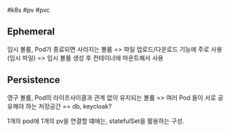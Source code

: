#k8s #pv #pvc

## Ephemeral
임시 볼륨, Pod가 종료되면 사라지는 볼륨
=> 파일 업로드/다운로드 기능에 주로 사용 (임시 파일)
=> 임시 볼륨 생성 후 컨테이너에 마운트해서 사용

## Persistence
영구 볼륨, Pod의 라이프사이클과 관계 없이 유지되는 볼륨
=> 여러 Pod 들이 서로 공유해야 하는 저장공간 == db, keycloak?

1개의 pod에 1개의 pv을 연결할 떄에는, statefulSet을 활용하는 구성.